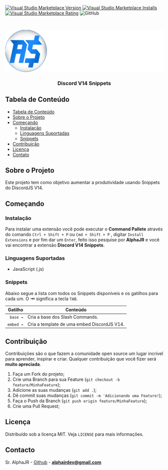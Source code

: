 <!--
***Olá, aqui é o Sr. AlphaJR, obrigado por estar vendo o README.md.***
***Se achar que posso melhorar algo basta dar um Fork e criar uma Pull.***
-->

[![Visual Studio Marketplace Version](https://img.shields.io/visual-studio-marketplace/v/AlphaJR.djs14-snippets.svg?label=Visual%20Studio%20Marketplace)](https://marketplace.visualstudio.com/items?itemName=AlphaJR.djs14-snippets)
[![Visual Studio Marketplace Installs](https://img.shields.io/visual-studio-marketplace/i/AlphaJR.djs14-snippets.svg)](https://marketplace.visualstudio.com/items?itemName=AlphaJR.djs14-snippets)
[![Visual Studio Marketplace Rating](https://img.shields.io/visual-studio-marketplace/r/AlphaJR.djs14-snippets.svg)](https://marketplace.visualstudio.com/items?itemName=AlphaJR.djs14-snippets)
![GitHub](https://img.shields.io/github/license/AlphaJR36/djs14-snippets.svg)

<!-- PROJECT LOGO -->
<br />
<p align="center">
  <a href="https://azurestore.site" >
    <img src="https://raw.githubusercontent.com/AlphaJR36/djs14-snippets/main/assets/images/azurestore.png" alt="Logo">
  </a>

  <h3 align="center">Discord V14 Snippets</h3>
</p>

<!-- TABLE OF CONTENTS -->

## Tabela de Conteúdo

- [Tabela de Conteúdo](#tabela-de-conte%C3%BAdo)
- [Sobre o Projeto](#sobre-o-projeto)
- [Começando](#come%C3%A7ando)
  - [Instalação](#instala%C3%A7%C3%A3o)
  - [Linguagens Suportadas](#linguagens-suportadas)
  - [Snippets](#snippets)
- [Contribuição](#contribui%C3%A7%C3%A3o)
- [Licença](#licen%C3%A7a)
- [Contato](#contato)

<!-- ABOUT -->

## Sobre o Projeto

Este projeto tem como objetivo aumentar a produtividade usando Snippets do DiscordJS V14.

## Começando

### Instalação

Para instalar uma extensão você pode executar o **Command Pallete** através do comando `Ctrl + Shift + P` ou `Cmd + Shift + P` , digitar `Install Extensions` e por fim dar um `Enter`, feito isso pesquise por **AlphaJR** e você vai encontrar a extensão **Discord V14 Snippets**.

### Linguagens Suportadas

- JavaScript (.js)

### Snippets

Abaixo segue a lista com todos os Snippets disponíveis e os gatilhos para cada um. O **⇥** significa a tecla `TAB`.

|                 Gatilho | Conteúdo                                                                      |
| ----------------------: | ----------------------------------------------------------------------------- |
|                `base →` | Cria a base dos Slash Commands.                                             |
|           `embed →` | Cria a template de uma embed DiscordJS V14.                      |

<!-- CONTRIBUTING -->

## Contribuição

Contribuições são o que fazem a comunidade open source um lugar incrível para aprender, inspirar e criar. Qualquer contribuição que você fizer será **muito apreciada**.

1. Faça um Fork do projeto;
2. Crie uma Branch para sua Feature (`git checkout -b feature/MinhaFeature`);
3. Adicione as suas mudanças (`git add .`);
4. Dê commit suas mudanças (`git commit -m 'Adicionando uma Feature!`);
5. Faça o Push da Branch (`git push origin feature/MinhaFeature`);
6. Crie uma Pull Request;

<!-- LICENSE -->

## Licença

Distribuído sob a licença MIT. Veja `LICENSE` para mais informações.

<!-- CONTACT -->

## Contacto

Sr. AlphaJR - [Github](https://github.com/AlphaJR36) - **alphajrdev@gmail.com**